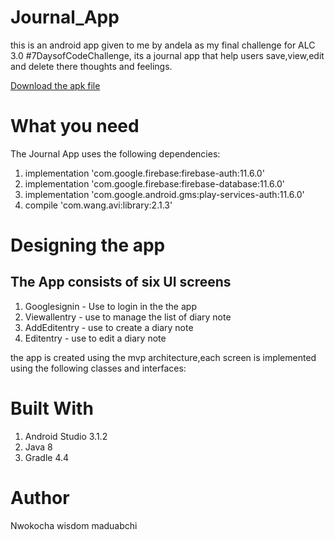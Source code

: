 # Journal_App
this is an android app given to me by andela as my final challenge for ALC 3.0 #7DaysofCodeChallenge,
its a journal app that help users save,view,edit and delete there thoughts and feelings.

[Download the apk file](https://drive.google.com/open?id=1-JJHEow33FLEO3uj4ivpcRvs6r7h3L8i)

# What you need
The Journal App uses the following dependencies:

 1.   implementation 'com.google.firebase:firebase-auth:11.6.0'
 2.   implementation 'com.google.firebase:firebase-database:11.6.0'
 3.   implementation 'com.google.android.gms:play-services-auth:11.6.0'
 4.   compile 'com.wang.avi:library:2.1.3'


# Designing the app
## The App consists of six UI screens

1. Googlesignin - Use to login in the the app
2. Viewallentry - use to manage the list of diary note
3. AddEditentry - use to create a diary note
4. Editentry - use to edit a diary note

 the app is created using the mvp architecture,each screen is implemented using the following classes and interfaces:

# Built With
1. Android Studio 3.1.2
2. Java 8
3. Gradle 4.4
# Author 
Nwokocha wisdom maduabchi

